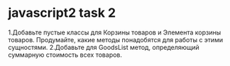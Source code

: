 # javascript2 task 2
1.Добавьте пустые классы для Корзины товаров и Элемента корзины товаров. Продумайте, какие методы понадобятся для работы с этими сущностями. 
2.Добавьте для GoodsList метод, определяющий суммарную стоимость всех товаров.